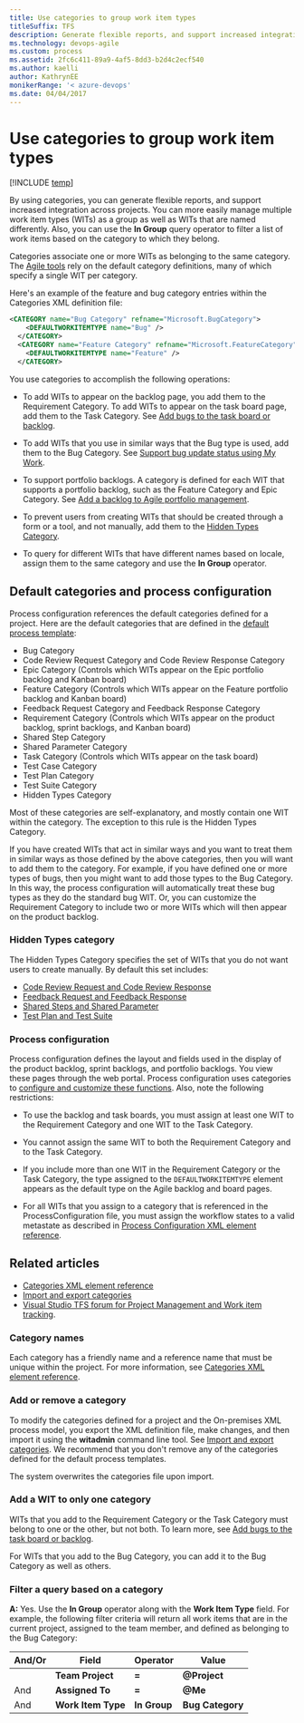 ```yaml
---
title: Use categories to group work item types 
titleSuffix: TFS
description: Generate flexible reports, and support increased integration across projects using categories 
ms.technology: devops-agile
ms.custom: process
ms.assetid: 2fc6c411-89a9-4af5-8dd3-b2d4c2ecf540
ms.author: kaelli
author: KathrynEE
monikerRange: '< azure-devops' 
ms.date: 04/04/2017
---
```


# Use categories to group work item types

[!INCLUDE [temp](../../includes/customization-phase-0-and-1-plus-version-header.md)] 

By using categories, you can generate flexible reports, and support increased integration across projects. You can more easily manage multiple work item types (WITs) as a group as well as WITs that are named differently. Also, you can use the **In Group** query operator to filter a list of work items based on the category to which they belong.  

Categories associate one or more WITs as belonging to the same category. The [Agile tools](../../organizations/settings/about-teams-and-settings.md) rely on the default category definitions, many of which specify a single WIT per category.  

Here's an example of the feature and bug category entries within the Categories XML definition file:  

```xml
<CATEGORY name="Bug Category" refname="Microsoft.BugCategory">  
    <DEFAULTWORKITEMTYPE name="Bug" />  
  </CATEGORY>  
  <CATEGORY name="Feature Category" refname="Microsoft.FeatureCategory">  
    <DEFAULTWORKITEMTYPE name="Feature" />  
  </CATEGORY>  
```  

You use categories to accomplish the following operations:  

-   To add WITs to appear on the backlog page, you add them to the Requirement Category. To add WITs to appear on the task board page, add them to the Task Category. See [Add bugs to the task board or backlog](../add-wits-to-backlogs-and-boards.md).  

-   To add WITs that you use in similar ways that the Bug type is used, add them to the Bug Category. See [Support bug update status using My Work](support-bug-update-status-using-my-work.md).  

-   To support portfolio backlogs. A category is defined for each WIT that supports a portfolio backlog, such as the Feature Category and Epic Category. See [Add a backlog to Agile portfolio management](../add-portfolio-backlogs.md).  

-   To prevent users from creating WITs that should be created through a form or a tool, and not manually, add them to the [Hidden Types Category](#hiddentypes).  

-   To query for different WITs that have different names based on locale, assign them to the same category and use the **In Group** operator.  

<a name="process"></a> 
## Default categories and process configuration  
 Process configuration references the default categories defined for a project. Here are the default categories that are defined in the [default process template](../../boards/work-items/guidance/choose-process.md):  

-   Bug Category    
-   Code Review Request Category and Code Review Response Category    
-   Epic Category (Controls which WITs appear on the Epic portfolio backlog and Kanban board)    
-   Feature Category (Controls which WITs appear on the Feature portfolio backlog and Kanban board)   
-   Feedback Request Category and Feedback Response Category   
-   Requirement Category (Controls which WITs appear on the product backlog, sprint backlogs, and Kanban board)   
-   Shared Step Category    
-   Shared Parameter Category    
-   Task Category (Controls which WITs appear on the task board)    
-   Test Case Category    
-   Test Plan Category    
-   Test Suite Category  
-   Hidden Types Category  

Most of these categories are self-explanatory, and mostly contain one WIT within the category. The exception to this rule is the Hidden Types Category.  

If you have created WITs that act in similar ways and you want to treat them in similar ways as those defined by the above categories, then you will want to add them to the category. For example, if you have defined one or more types of bugs, then you might want to add those types to the Bug Category. In this way, the process configuration will automatically treat these bug types as they do the standard bug WIT. Or, you can customize the Requirement Category to include two or more WITs which will then appear on the product backlog.  

<a name="hiddentypes"></a> 
### Hidden Types category  
 The Hidden Types Category specifies the set of WITs that you do not want users to create manually. By default this set includes:  

-   [Code Review Request and Code Review Response](../../repos/tfvc/day-life-alm-developer-suspend-work-fix-bug-conduct-code-review.md )    
-   [Feedback Request and Feedback Response](../../project/feedback/get-feedback.md)    
-   [Shared Steps and Shared Parameter](../../test/create-test-cases.md)    
-   [Test Plan and Test Suite](../../test/create-a-test-plan.md)  

### Process configuration  
Process configuration defines the layout and fields used in the display of the product backlog,  sprint backlogs, and portfolio backlogs. You view these pages through the web portal. Process configuration uses categories to [configure and customize these functions](process-configuration-xml-element.md). Also, note the following restrictions:  

-   To use the backlog and task boards, you must assign at least one WIT to the Requirement Category and one WIT to the Task Category.    
-   You cannot assign the same WIT to both the Requirement Category and to the Task Category.    
-   If you include more than one WIT in the Requirement Category or the Task Category, the type assigned to the `DEFAULTWORKITEMTYPE` element appears as the default type on the Agile backlog and board pages.  

-   For all WITs that you assign to a category that is referenced in the ProcessConfiguration file, you must assign the workflow states to a valid metastate as described in [Process Configuration XML element reference](process-configuration-xml-element.md).  

## Related articles 
- [Categories XML element reference](categories-xml-element-reference.md)  
- [Import and export categories](../witadmin/witadmin-import-export-categories.md)
- [Visual Studio TFS forum for Project Management and Work item tracking](https://social.msdn.microsoft.com/Forums/vstudio/home?forum=tfsworkitemtracking).

### Category names 
Each category has a friendly name and a reference name that must be unique within the project. For more information, see [Categories XML element reference](categories-xml-element-reference.md).  

### Add or remove a category 
To modify the categories defined for a project and the On-premises XML process model, you export the XML definition file, make changes, and then import it using the **witadmin** command line tool. See [Import and export categories](../witadmin/witadmin-import-export-categories.md). We recommend that you don't remove any of the  categories defined for the default process templates.  

The system overwrites the categories file upon import.  

### Add a WIT to only one category 
WITs that you add to the Requirement Category or the Task Category must belong to one or the other, but not both. To learn more, see [Add bugs to the task board or backlog](../add-wits-to-backlogs-and-boards.md).  

For WITs that you add to the Bug Category, you can add it to the Bug Category as well as others.  

<a name="query"></a>   
###  Filter a query based on a category 
 **A:** Yes. Use the **In Group** operator along with the **Work Item Type** field. For example, the following filter criteria will return all work items that are in the current project, assigned to the team member, and defined as belonging to the Bug Category:  


| **And/Or** |     **Field**      | **Operator** |         **Value**         |
|------------|--------------------|--------------|---------------------------|
|            |  **Team Project**  |    **=**     | <strong>@Project</strong> |
|    And     |  **Assigned To**   |    **=**     |   <strong>@Me</strong>    |
|    And     | **Work Item Type** | **In Group** |     **Bug Category**      |

